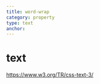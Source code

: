 ```yaml
---
title: word-wrap
category: property
type: text
anchor:
---
```


# text

<https://www.w3.org/TR/css-text-3/>

